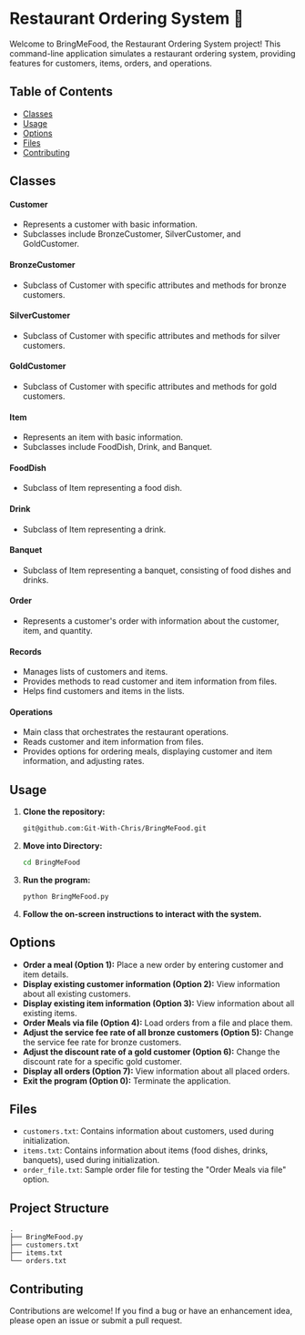# Restaurant Ordering System 🌮

Welcome to BringMeFood, the Restaurant Ordering System project! This command-line application simulates a restaurant ordering system, providing features for customers, items, orders, and operations.

## Table of Contents

- [Classes](#classes)
- [Usage](#usage)
- [Options](#options)
- [Files](#files)
- [Contributing](#contributing)

## Classes

#### Customer
- Represents a customer with basic information.
- Subclasses include BronzeCustomer, SilverCustomer, and GoldCustomer.

#### BronzeCustomer
- Subclass of Customer with specific attributes and methods for bronze customers.

#### SilverCustomer
- Subclass of Customer with specific attributes and methods for silver customers.

#### GoldCustomer
- Subclass of Customer with specific attributes and methods for gold customers.

#### Item
- Represents an item with basic information.
- Subclasses include FoodDish, Drink, and Banquet.

#### FoodDish
- Subclass of Item representing a food dish.

#### Drink
- Subclass of Item representing a drink.

#### Banquet
- Subclass of Item representing a banquet, consisting of food dishes and drinks.

#### Order
- Represents a customer's order with information about the customer, item, and quantity.

#### Records
- Manages lists of customers and items.
- Provides methods to read customer and item information from files.
- Helps find customers and items in the lists.

#### Operations
- Main class that orchestrates the restaurant operations.
- Reads customer and item information from files.
- Provides options for ordering meals, displaying customer and item information, and adjusting rates.

## Usage

1. **Clone the repository:**

    ```bash
    git@github.com:Git-With-Chris/BringMeFood.git
    ```
    
2. **Move into Directory:**

   ```bash
   cd BringMeFood
   ```
   
3. **Run the program:**

    ```bash
    python BringMeFood.py
    ```

4. **Follow the on-screen instructions to interact with the system.**

## Options

- **Order a meal (Option 1):** Place a new order by entering customer and item details.
- **Display existing customer information (Option 2):** View information about all existing customers.
- **Display existing item information (Option 3):** View information about all existing items.
- **Order Meals via file (Option 4):** Load orders from a file and place them.
- **Adjust the service fee rate of all bronze customers (Option 5):** Change the service fee rate for bronze customers.
- **Adjust the discount rate of a gold customer (Option 6):** Change the discount rate for a specific gold customer.
- **Display all orders (Option 7):** View information about all placed orders.
- **Exit the program (Option 0):** Terminate the application.

## Files

- `customers.txt`: Contains information about customers, used during initialization.
- `items.txt`: Contains information about items (food dishes, drinks, banquets), used during initialization.
- `order_file.txt`: Sample order file for testing the "Order Meals via file" option.

## Project Structure

```plaintext
.
├── BringMeFood.py
├── customers.txt
├── items.txt
└── orders.txt
```

## Contributing

Contributions are welcome! If you find a bug or have an enhancement idea, please open an issue or submit a pull request.
